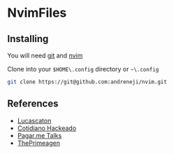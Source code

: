 # NvimFiles

## Installing

You will need [git](https://git-scm.com/downloads) and [nvim](https://neovim.io/)

Clone into your `$HOME\.config` directory or `~\.config`

```bash
git clone https://git@github.com:andreneji/nvim.git
```

## References

- [Lucascaton](https://github.com/lucascaton/vimfiles) 
- [Cotidiano Hackeado](https://www.youtube.com/watch?v=hdZMqMeruSQ) 
- [Pagar.me Talks](https://www.youtube.com/watch?v=kZDT10nFiTY&t=234s) 
- [ThePrimeagen](https://www.youtube.com/channel/UC8ENHE5xdFSwx71u3fDH5Xw)
